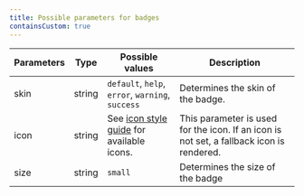 ```yaml
---
title: Possible parameters for badges
containsCustom: true
---
```


<table class="c-table">
    <thead>
        <tr>
            <th>Parameters</th>
            <th>Type</th>
            <th>Possible values</th>
            <th>Description</th>
        </tr>
    </thead>
    <tbody>
        <tr>
            <td>skin</td>
            <td>string</td>
            <td><code>default</code>, <code>help</code>, <code>error</code>, <code>warning</code>, <code>success</code></td>
            <td>Determines the skin of the badge.</td>
        </tr>
        <tr>
            <td>icon</td>
            <td>string</td>
            <td>See <a href="/components/aov-icons.html">icon style guide</a> for available icons.</td>
            <td>This parameter is used for the icon. If an icon is not set, a fallback icon is rendered.</td>
        </tr>
        <tr>
            <td>size</td>
            <td>string</td>
            <td><code>small</code></td>
            <td>Determines the size of the badge</td>
        </tr>
    </tbody>
</table>
